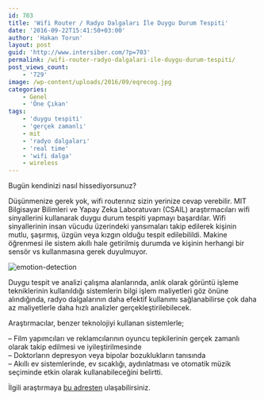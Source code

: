 ```yaml
---
id: 703
title: 'Wifi Router / Radyo Dalgaları İle Duygu Durum Tespiti'
date: '2016-09-22T15:41:50+03:00'
author: 'Hakan Torun'
layout: post
guid: 'http://www.intersiber.com/?p=703'
permalink: /wifi-router-radyo-dalgalari-ile-duygu-durum-tespiti/
post_views_count:
    - '729'
image: /wp-content/uploads/2016/09/eqrecog.jpg
categories:
    - Genel
    - 'Öne Çıkan'
tags:
    - 'duygu tespiti'
    - 'gerçek zamanlı'
    - mit
    - 'radyo dalgaları'
    - 'real time'
    - 'wifi dalga'
    - wireless
---
```


Bugün kendinizi nasıl hissediyorsunuz?

Düşünmenize gerek yok, wifi routerınız sizin yerinize cevap verebilir. MIT Bilgisayar Bilimleri ve Yapay Zeka Laboratuvarı (CSAIL) araştırmacıları wifi sinyallerini kullanarak duygu durum tespiti yapmayı başardılar. Wifi sinyallerinin insan vücudu üzerindeki yansımaları takip edilerek kişinin mutlu, şaşırmış, üzgün veya kızgın olduğu tespit edilebilildi. Makine öğrenmesi ile sistem akıllı hale getirilmiş durumda ve kişinin herhangi bir sensör vs kullanmasına gerek duyulmuyor.

![emotion-detection](http://www.intersiber.com/wp-content/uploads/2016/09/emotion-detection.gif)

Duygu tespit ve analizi çalışma alanlarında, anlık olarak görüntü işleme tekniklerinin kullanıldığı sistemlerin bilgi işlem maliyetleri göz önüne alındığında, radyo dalgalarının daha efektif kullanımı sağlanabilirse çok daha az maliyetlerle daha hızlı analizler gerçekleştirilebilecek.

Araştırmacılar, benzer teknolojiyi kullanan sistemlerle;

– Film yapımcıları ve reklamcılarının oyuncu tepkilerinin gerçek zamanlı olarak takip edilmesi ve iyileştirilmesinde  
– Doktorların depresyon veya bipolar bozuklukların tanısında  
– Akıllı ev sistemlerinde, ev sıcaklığı, aydınlatması ve otomatik müzik seçiminde etkin olarak kullanabileceğini belirtti.

İlgili araştırmaya [bu adresten](http://eqradio.csail.mit.edu/files/eqradio-paper.pdf) ulaşabilirsiniz.